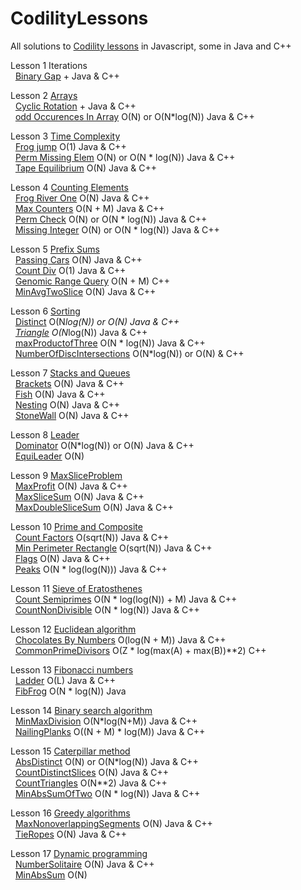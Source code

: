 # CodilityLessons

All solutions to [Codility lessons](https://app.codility.com/programmers/lessons) in Javascript, some in Java and C++

Lesson 1 Iterations<br>
&nbsp;  [Binary Gap](/Lessons/1%20Iterations/BinaryGap/BinaryGap.MD) + Java & C++<br>

Lesson 2 [Arrays](/Lessons/2%20Arrays)<br>
&nbsp;  [Cyclic Rotation](/Lessons/2%20Arrays/Cyclic%20Rotation/CyclicRotation.MD) + Java & C++<br>
&nbsp;  [odd Occurences In Array](/Lessons/2%20Arrays/oddOccurencesInArray/OddOccurrencesInArray.MD) O(N) or O(N*log(N)) Java & C++<br>

Lesson 3 [Time Complexity](/Lessons/3%20Time%20Complexity)<br>
&nbsp;  [Frog jump](/Lessons/3%20Time%20Complexity/FrogJmp/frogJump.MD) O(1) Java & C++<br>
&nbsp;  [Perm Missing Elem](/Lessons/3%20Time%20Complexity/PermMissingElem/PermMissingElem.MD) O(N) or O(N * log(N)) Java & C++<br>
&nbsp;  [Tape Equilibrium](/Lessons/3%20Time%20Complexity/TapeEquilibrium/TapeEquilibrium.MD) O(N) Java & C++ <br>

Lesson 4 [Counting Elements](/Lessons/4%20Counting%20Elements)<br>
&nbsp;  [Frog River One](/Lessons/4%20Counting%20Elements/FrogRiverOne/frog.MD) O(N) Java & C++<br>
&nbsp;  [Max Counters](/Lessons/4%20Counting%20Elements/MaxCounters/MaxCounters.MD) O(N + M) Java & C++<br>
&nbsp;  [Perm Check](/Lessons/4%20Counting%20Elements/PermCheck/permCheck.MD) O(N) or O(N * log(N)) Java & C++<br>
&nbsp;  [Missing Integer](/Lessons/4%20Counting%20Elements/missingInteger/missingInt.MD) O(N) or O(N * log(N)) Java & C++<br>

Lesson 5 [Prefix Sums](/Lessons/5%20PrefixSums)<br>
&nbsp; [Passing Cars](/Lessons/5%20PrefixSums/PassingCars/passingCars.MD) O(N) Java & C++<br>
&nbsp; [Count Div](/Lessons/5%20PrefixSums/CountDiv/countDiv.MD) O(1) Java & C++<br>
&nbsp; [Genomic Range Query](/Lessons/5%20PrefixSums/GenomicRangeQuery/GRQ.MD) O(N + M)  C++<br>
&nbsp; [MinAvgTwoSlice](/Lessons/5%20PrefixSums/MinAvgTwoSlice/MinAvgTwoSlice.MD) O(N) Java & C++<br>

Lesson 6 [Sorting](/Lessons/6%20Sorting/)<br>
&nbsp; [Distinct](/Lessons/6%20Sorting/Distinct/Distinct.MD) O(N*log(N)) or O(N) Java & C++<br>
&nbsp; [Triangle](/Lessons/6%20Sorting/Triangle/Triagle.MD) O(N*log(N)) Java & C++<br>
&nbsp; [maxProductofThree](/Lessons/6%20Sorting/maxProductofThree/MaxProdTree.MD) O(N * log(N))  Java & C++<br>
&nbsp; [NumberOfDiscIntersections](/Lessons/6%20Sorting/NumberOfDiscIntersections/NumberOfDiscIntersections.MD) O(N*log(N)) or O(N) & C++ <br>

Lesson 7 [Stacks and Queues](/Lessons/7%20StacksandQues/) <br>
&nbsp; [Brackets](/Lessons/7%20StacksandQues/Brackets/brackets.MD) O(N) Java & C++<br>
&nbsp; [Fish](/Lessons/7%20StacksandQues/Fish/fish.MD) O(N) Java & C++<br>
&nbsp; [Nesting](/Lessons/7%20StacksandQues/Nesting/nesting.MD) O(N) Java & C++<br>
&nbsp; [StoneWall](/Lessons/7%20StacksandQues/StoneWall/stoneWall.MD) O(N) Java & C++<br>

Lesson 8 [Leader](/Lessons/8%20Leader/) <br>
&nbsp; [Dominator](/Lessons/8%20Leader/Dominator/Dominator.MD) O(N*log(N)) or O(N) Java & C++<br>
&nbsp; [EquiLeader](/Lessons/8%20Leader/equiLeader/EquiLeader.MD) O(N) <br>

Lesson 9 [MaxSliceProblem](/Lessons/9%20MaxSliceProblem/)<br>
&nbsp; [MaxProfit](/Lessons/9%20MaxSliceProblem/MaxProfit/MaxProfit.MD) O(N) Java & C++<br>
&nbsp; [MaxSliceSum](/Lessons/9%20MaxSliceProblem/MaxSliceSum/MaxSliceSum.MD) O(N) Java & C++ <br>
&nbsp; [MaxDoubleSliceSum](/Lessons/9%20MaxSliceProblem/MaxDoubleSliceSum/MaxDoubleSliceSum.MD) O(N) Java & C++ <br>

Lesson 10 [Prime and Composite](/Lessons/10%20PrimeandComposite/)<br>
&nbsp; [Count Factors](/Lessons/10%20PrimeandComposite/CountFactors/countFactors.MD)  O(sqrt(N)) Java & C++ <br>
&nbsp; [Min Perimeter Rectangle](/Lessons/10%20PrimeandComposite/MinPerimeterRectangle/MinPerimeterRectangle.MD) O(sqrt(N)) Java & C++ <br>
&nbsp; [Flags](/Lessons/10%20PrimeandComposite/Flags/Flags.MD) O(N) Java & C++ <br>
&nbsp; [Peaks](/Lessons/10%20PrimeandComposite/Peaks/Peaks.MD) O(N * log(log(N))) Java & C++ <br>

Lesson 11 [Sieve of Eratosthenes](/Lessons/11%20Sieve%20of%20Eratosthenes/)<br>
&nbsp; [Count Semiprimes](/Lessons/11%20Sieve%20of%20Eratosthenes/CountSemiprimes/CountSemiprimes.MD) O(N * log(log(N)) + M) Java & C++ <br>
&nbsp; [CountNonDivisible](/Lessons/11%20Sieve%20of%20Eratosthenes/CountNonDivisible/CountNonDivisible.MD) O(N * log(N))  Java & C++ <br>

Lesson 12 [Euclidean algorithm](/Lessons/12%20Euclidean%20algorithm/)<br>
&nbsp; [Chocolates By Numbers](/Lessons/12%20Euclidean%20algorithm/ChocolatesByNumbers/ChocolatesByNumbers.MD)  O(log(N + M))  Java & C++ <br>
&nbsp; [CommonPrimeDivisors](/Lessons/12%20Euclidean%20algorithm/CommonPrimeDivisors/CommonPrimeDivisors.md)    O(Z * log(max(A) + max(B))**2)  C++ <br>

Lesson 13 [Fibonacci numbers](/Lessons/13%20Fibonacci%20Numbers/) <br>
&nbsp; [Ladder](/Lessons/13%20Fibonacci%20Numbers/Ladder/Ladder.MD) O(L) Java & C++ <br>
&nbsp; [FibFrog](/Lessons/13%20Fibonacci%20Numbers/FibFrog/FibFrog.MD) O(N * log(N)) Java <br>

Lesson 14 [Binary search algorithm](/Lessons/14%20Binary%20search%20algorithm/) <br>
&nbsp; [MinMaxDivision](/Lessons/14%20Binary%20search%20algorithm/MinMaxDivision/MinMaxDivision.MD) O(N*log(N+M)) Java & C++ <br>
&nbsp; [NailingPlanks](/Lessons/14%20Binary%20search%20algorithm/NailingPlanks/NailingPlanks.MD) O((N + M) * log(M)) Java & C++ <br>

Lesson 15 [Caterpillar method](/Lessons/15%20Caterpillar%20method/) <br>
&nbsp; [AbsDistinct](/Lessons/15%20Caterpillar%20method/AbsDistinct/absDistinct.MD) O(N) or O(N*log(N)) Java & C++ <br>
&nbsp; [CountDistinctSlices](/Lessons/15%20Caterpillar%20method/CountDistinctSlices/CountDistinctSlices.MD) O(N) Java & C++ <br>
&nbsp; [CountTriangles](/Lessons/15%20Caterpillar%20method/CountTriangles/CountTriangles.MD) O(N**2) Java & C++ <br>
&nbsp; [MinAbsSumOfTwo](/Lessons/15%20Caterpillar%20method/MinAbsSumOfTwo/MinAbsSumOfTwo.MD) O(N * log(N)) Java & C++ <br>

Lesson 16 [Greedy algorithms](/Lessons/16%20Greedy%20algorithms/) <br>
&nbsp; [MaxNonoverlappingSegments](/Lessons/16%20Greedy%20algorithms/MaxNonoverlappingSegments/MaxNonoverlappingSegments.MD) O(N) Java & C++ <br>
&nbsp; [TieRopes](/Lessons/16%20Greedy%20algorithms/TieRopes/Tieropes.MD) O(N) Java & C++ <br>

Lesson 17 [Dynamic programming](/Lessons/17%20Dynamic%20programming/) <br>
&nbsp; [NumberSolitaire](/Lessons/17%20Dynamic%20programming/NumberSolitaire/NumberSolitaire.MD) O(N) Java & C++ <br>
&nbsp; [MinAbsSum](/Lessons/17%20Dynamic%20programming/MinAbsSum/MinAbsSum.MD) O(N) <br>